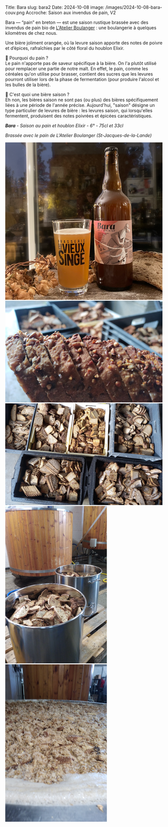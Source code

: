 Title: Bara 
slug: bara2
Date: 2024-10-08
image: /images/2024-10-08-bara-couv.png
Accroche: Saison aux invendus de pain, V2



Bara — “pain” en breton — est une saison rustique brassée avec des invendus de pain bio de [L'Atelier Boulanger](https://www.facebook.com/atelierboulanger/?locale=fr_FR) : une boulangerie à quelques kilomètres de chez nous.

Une bière joliment orangée, où la levure saison apporte des notes de poivre et d’épices, rafraîchies par le côté floral du houblon Elixir.

🍞 Pourquoi du pain ?  
Le pain n'apporte pas de saveur spécifique à la bière. On l'a plutôt utilisé pour remplacer une partie de notre malt. En effet, le pain, comme les céréales qu'on utilise pour brasser, contient des sucres que les levures pourront utiliser lors de la phase de fermentation (pour produire l'alcool et les bulles de la bière).

🔎 C'est quoi une bière saison ?  
Eh non, les bières saison ne sont pas (ou plus) des bières spécifiquement liées à une période de l'année précise. Aujourd'hui, "saison" désigne un type particulier de levures de bière : les levures saison, qui lorsqu'elles fermentent, produisent des notes poivrées et épicées caractéristiques.

***Bara** - Saison au pain et houblon Elixir - 6° - 75cl et 33cl*

*Brassée avec le pain de L'Atelier Boulanger (St-Jacques-de-la-Lande)*



![](/images/2024-10-08-bara-01.png)
![](/images/2024-10-08-bara-02.png)
![](/images/2024-10-08-bara-03.png)
![](/images/2024-10-08-bara-04.png)
![](/images/2024-10-08-bara-05.png)

